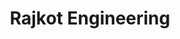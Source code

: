 ---
layout: layouts/home.njk
title: Rajkot Engineering
authorInTitle: false
metaTitle: Home
highlightedTag: Favourite ⭐
highlightedTitle: Spare parts and pipe fittings
highlightedLinkText: All my favourite recipes
---